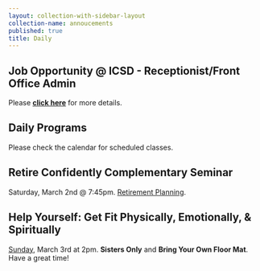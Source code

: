 ```yaml
---
layout: collection-with-sidebar-layout
collection-name: annoucements
published: true
title: Daily
---
```

## Job Opportunity @ ICSD - Receptionist/Front Office Admin
Please [**click here**](http://www.icsd.org/events/icsd-job-opportunity-receptionist-front-office-admin) for more details.


## Daily Programs
Please check the calendar for scheduled classes.

## Retire Confidently Complementary Seminar
Saturday, March 2nd @ 7:45pm. [Retirement Planning](http://www.icsd.org/events/retirement-complimentary-seminar).

## Help Yourself: Get Fit Physically, Emotionally, & Spiritually
[Sunday](http://www.icsd.org/events/help-yourself-get-fit-physically-emotionally-spiritually), March 3rd at 2pm. **Sisters Only** and **Bring Your Own Floor Mat**.
Have a great time!
